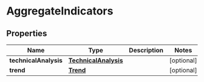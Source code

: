 
# AggregateIndicators

## Properties
Name | Type | Description | Notes
------------ | ------------- | ------------- | -------------
**technicalAnalysis** | [**TechnicalAnalysis**](TechnicalAnalysis.md) |  |  [optional]
**trend** | [**Trend**](Trend.md) |  |  [optional]



